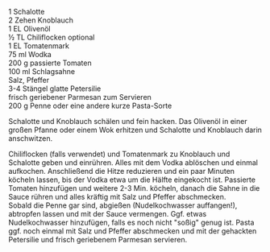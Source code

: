 1 Schalotte  
2 Zehen Knoblauch  
1 EL Olivenöl  
½ TL Chiliflocken optional  
1 EL Tomatenmark  
75 ml Wodka  
200 g passierte Tomaten  
100 ml Schlagsahne  
Salz, Pfeffer  
3-4 Stängel glatte Petersilie  
frisch geriebener Parmesan zum Servieren  
200 g Penne oder eine andere kurze Pasta-Sorte  

Schalotte und Knoblauch schälen und fein hacken. Das Olivenöl in einer großen Pfanne oder einem Wok erhitzen und Schalotte und Knoblauch darin anschwitzen.

Chiliflocken (falls verwendet) und Tomatenmark zu Knoblauch und Schalotte geben und einrühren. Alles mit dem Vodka ablöschen und einmal aufkochen. Anschließend die Hitze reduzieren und ein paar Minuten köcheln lassen, bis der Vodka etwa um die Hälfte eingekocht ist.
Passierte Tomaten hinzufügen und weitere 2-3 Min. köcheln, danach die Sahne in die Sauce rühren und alles kräftig mit Salz und Pfeffer abschmecken.  
Sobald die Penne gar sind, abgießen (Nudelkochwasser auffangen!), abtropfen lassen und mit der Sauce vermengen. Ggf. etwas Nudelkochwasser hinzufügen, falls es noch nicht "soßig" genug ist.
Pasta ggf. noch einmal mit Salz und Pfeffer abschmecken und mit der gehackten Petersilie und frisch geriebenem Parmesan servieren. 
